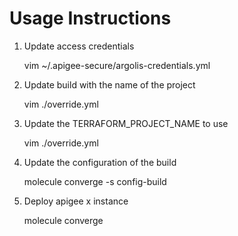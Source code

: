 # Usage Instructions

1. Update access credentials

    vim ~/.apigee-secure/argolis-credentials.yml

2. Update build with the name of the project 

    vim ./override.yml

3. Update the TERRAFORM_PROJECT_NAME to use

    vim ./override.yml

4. Update the configuration of the build

    molecule converge -s config-build

5. Deploy apigee x instance

    molecule converge

